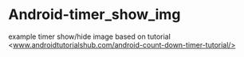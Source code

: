 # Android-timer_show_img
example timer show/hide image based on tutorial <www.androidtutorialshub.com/android-count-down-timer-tutorial/>
